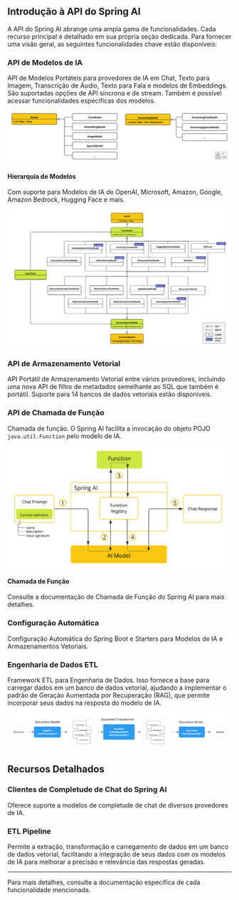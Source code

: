 ## Introdução à API do Spring AI

A API do Spring AI abrange uma ampla gama de funcionalidades. Cada recurso principal é detalhado em sua própria seção
dedicada. Para fornecer uma visão geral, as seguintes funcionalidades chave estão disponíveis:

### API de Modelos de IA

API de Modelos Portáteis para provedores de IA em Chat, Texto para Imagem, Transcrição de Áudio, Texto para Fala e
modelos de Embeddings. São suportadas opções de API síncrona e de stream. Também é possível acessar funcionalidades
específicas dos modelos.

![img.png](img/img_7.png)

#### Hierarquia de Modelos

Com suporte para Modelos de IA de OpenAI, Microsoft, Amazon, Google, Amazon Bedrock, Hugging Face e mais.

![img_1.png](img/img_8.png)

### API de Armazenamento Vetorial

API Portátil de Armazenamento Vetorial entre vários provedores, incluindo uma nova API de filtro de metadados semelhante
ao SQL que também é portátil. Suporte para 14 bancos de dados vetoriais estão disponíveis.

### API de Chamada de Função

Chamada de função. O Spring AI facilita a invocação do objeto POJO `java.util.Function` pelo modelo de IA.

![img_2.png](img/img_9.png)

#### Chamada de Função

Consulte a documentação de Chamada de Função do Spring AI para mais detalhes.

### Configuração Automática

Configuração Automática do Spring Boot e Starters para Modelos de IA e Armazenamentos Vetoriais.

### Engenharia de Dados ETL

Framework ETL para Engenharia de Dados. Isso fornece a base para carregar dados em um banco de dados vetorial, ajudando
a implementar o padrão de Geração Aumentada por Recuperação (RAG), que permite incorporar seus dados na resposta do
modelo de IA.

![img_3.png](img/img_10.png)

## Recursos Detalhados

### Clientes de Completude de Chat do Spring AI

Oferece suporte a modelos de completude de chat de diversos provedores de IA.

### ETL Pipeline

Permite a extração, transformação e carregamento de dados em um banco de dados vetorial, facilitando a integração de
seus dados com os modelos de IA para melhorar a precisão e relevância das respostas geradas.

---

Para mais detalhes, consulte a documentação específica de cada funcionalidade mencionada.